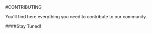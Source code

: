 #CONTRIBUTING

You'll find here everything you need to contribute to our community.

####Stay Tuned!
